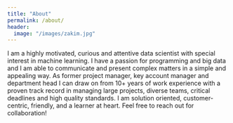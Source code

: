 ```yaml
---
title: "About"
permalink: /about/
header:
  image: "/images/zakim.jpg"
---
```


I am a highly motivated, curious and attentive data scientist with special interest in machine learning. I have a passion for programming and big data and I am able to communicate and present complex matters in a simple and appealing way.
As former project manager, key account manager and department head I can draw on from 10+ years of work experience with a proven track record in managing large projects, diverse teams, critical deadlines and high quality standards.
I am solution oriented, customer-centric, friendly, and a learner at heart. 
Feel free to reach out for collaboration!
